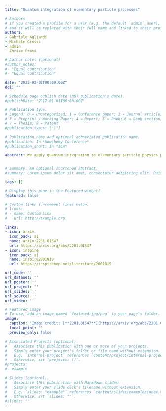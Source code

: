 ```yaml
---
title: "Quantum integration of elementary particle processes"

# Authors
# If you created a profile for a user (e.g. the default `admin` user), write the username (folder name) here 
# and it will be replaced with their full name and linked to their profile.
authors:
- Gabriele Agliardi
- Michele Grossi
- admin
- Enrico Prati

# Author notes (optional)
#author_notes:
#- "Equal contribution"
#- "Equal contribution"

date: "2022-02-03T00:00:00Z"
doi: ""

# Schedule page publish date (NOT publication's date).
#publishDate: "2017-01-01T00:00:00Z"

# Publication type.
# Legend: 0 = Uncategorized; 1 = Conference paper; 2 = Journal article;
# 3 = Preprint / Working Paper; 4 = Report; 5 = Book; 6 = Book section;
# 7 = Thesis; 8 = Patent
#publication_types: ["1"]

# Publication name and optional abbreviated publication name.
#publication: In *Wowchemy Conference*
#publication_short: In *ICW*

abstract: We apply quantum integration to elementary particle-physics processes. In particular, we look at scattering processes such as e+ e− → q q̄ and e+ e− → q q̄ W. The corresponding probability distributions can be first appropriately loaded on a quantum computer using either quantum Generative Adversarial Networks or an exact method. The distributions are then integrated using the method of Quantum Amplitude Estimation which shows a quadratic speed-up with respect to classical techniques. In simulations of noiseless quantum computers, we obtain per-cent accurate results for one- and two-dimensional integration with up to six qubits. This work paves the way towards taking advantage of quantum algorithms for the integration of high-energy processes.


# Summary. An optional shortened abstract.
#summary: Lorem ipsum dolor sit amet, consectetur adipiscing elit. Duis posuere tellus ac convallis placerat. Proin tincidunt magna sed ex sollicitudin condimentum.

tags: []

# Display this page in the Featured widget?
featured: false

# Custom links (uncomment lines below)
# links:
# - name: Custom Link
#   url: http://example.org

links:
- icon: arxiv
  icon_pack: ai
  name: arXiv:2201.01547
  url: https://arxiv.org/abs/2201.01547
- icon: inspire
  icon_pack: ai
  name: inspire2001819
  url: https://inspirehep.net/literature/2001819

url_code: ''
url_dataset: ''
url_poster: ''
url_project: ''
url_slides: ''
url_source: ''
url_video: ''

# Featured image
# To use, add an image named `featured.jpg/png` to your page's folder. 
image:
  caption: 'Image credit: [**2201.01547**](https://arxiv.org/abs/2201.01547)'
  focal_point: ""
  preview_only: false

# Associated Projects (optional).
#   Associate this publication with one or more of your projects.
#   Simply enter your project's folder or file name without extension.
#   E.g. `internal-project` references `content/project/internal-project/index.md`.
#   Otherwise, set `projects: []`.
#projects:
#- example

# Slides (optional).
#   Associate this publication with Markdown slides.
#   Simply enter your slide deck's filename without extension.
#   E.g. `slides: "example"` references `content/slides/example/index.md`.
#   Otherwise, set `slides: ""`.
#slides: ""
---
```

